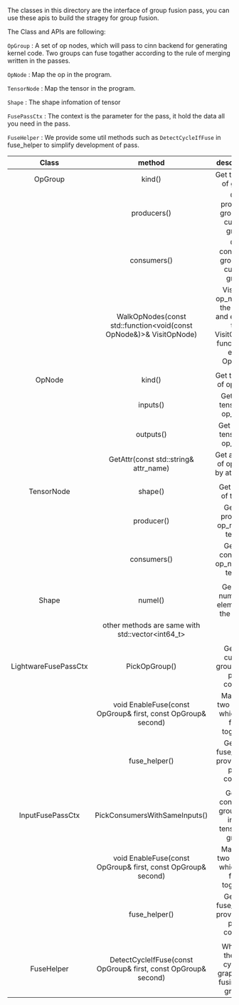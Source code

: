 The classes in this directory are the interface of group fusion pass, you can use these apis to build the stragey for group fusion.


The Class and APIs are following:

`OpGroup` : A set of op nodes, which will pass to cinn backend for generating kernel code. Two groups can fuse togather according to the rule of merging written in the passes.

`OpNode` : Map the op in the program.

`TensorNode` : Map the tensor in the program.

`Shape` : The shape infomation of tensor

`FusePassCtx` : The context is the parameter for the pass, it hold the data all you need in the pass.

`FuseHelper` : We provide some util methods such as `DetectCycleIfFuse` in fuse_helper to simplify development of pass.

| Class      | method | description |
| :--:       | :--: | :--: |
| OpGroup  | kind()| Get the Kind of group |
|            | producers()| Get producer groups of current group |
|            | consumers() | Get consumer groups of current group |
|            | WalkOpNodes(const std::function<void(const OpNode&)>& VisitOpNode) | Visit the op_nodes in the group and execute the VisitOpNode function for each OpNode |
|  |  |  |
| OpNode   | kind() | Get the Kind of op_node |
|            | inputs() | Get input tensors of op_node |
|            | outputs() | Get output tensors of op_node |
|            | GetAttr(const std::string& attr_name) | Get attribute of op_node by attr name |
|  |  |  |
| TensorNode | shape() | Get shape of tensor |
|            | producer() | Get the producer op_node of tensor |
|            | consumers() | Get the consumer op_nodes of tensor |
|  |  |  |
| Shape    | numel() | Get total number of elements in the shape |
|            | other methods are same with std::vector<int64_t> | |
|  |  |  |
| LightwareFusePassCtx | PickOpGroup() | Get the current group in the pass context |
|                      | void EnableFuse(const OpGroup& first, const OpGroup& second) | Mark the two groups which can fuse togather |
|  | fuse_helper()     | Get the fuse_helper provided by pass context  |
|  |  |  |
| InputFusePassCtx   | PickConsumersWithSameInputs() | Get all consumer groups for input tensors of graph |
|                      | void EnableFuse(const OpGroup& first, const OpGroup& second) | Mark the two groups which can fuse togather |
|  | fuse_helper()     | Get the fuse_helper provided by pass context  |
|  |  |  |
| FuseHelper | DetectCycleIfFuse(const OpGroup& first, const OpGroup& second) | Whether there is cycle in graph after fusing two groups |
